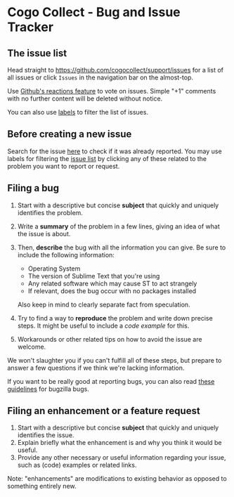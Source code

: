 # Cogo Collect - Bug and Issue Tracker

## The issue list

Head straight to https://github.com/cogocollect/support/issues for a list of all issues or click `Issues` in the navigation bar on the almost-top.

Use [Github's reactions feature](https://github.com/blog/2119-add-reactions-to-pull-requests-issues-and-comments) to vote on issues.
Simple "+1" comments with no further content will be deleted without notice.

You can also use [labels](https://github.com/cogocollect/support/labels) to filter the list of issues.

## Before creating a new issue

Search for the issue [here](https://github.com/cogocollect/support/search?q=&type=Issues) to check if it was already reported. You may use labels for filtering the [issue list](https://github.com/cogocollect/support/issues) by clicking any of these related to the problem you want to report or request.

## Filing a bug

1.  Start with a descriptive but concise **subject** that quickly and uniquely identifies the problem.
1.  Write a **summary** of the problem in a few lines, giving an idea of what the issue is about.
1.  Then, **describe** the bug with all the information you can give.
    Be sure to include the following information:
    * Operating System
    * The version of Sublime Text that you're using
    * Any related software which may cause ST to act strangely
    * If relevant, does the bug occur with no packages installed

    Also keep in mind to clearly separate fact from speculation.
1.  Try to find a way to **reproduce** the problem and write down precise steps. It might be useful to include a *code example* for this.
1.  Workarounds or other related tips on how to avoid the issue are welcome.

We won't slaughter you if you can't fulfill all of these steps, but prepare to answer a few questions if we think we're lacking information.

If you want to be really good at reporting bugs, you can also read [these guidelines](https://bugzilla.mozilla.org/page.cgi?id=bug-writing.html) for bugzilla bugs.

## Filing an enhancement or a feature request

1.  Start with a descriptive but concise **subject** that quickly and uniquely identifies the issue.
1.  Explain briefly what the enhancement is and why you think it would be useful.
1.  Provide any other necessary or useful information regarding your issue, such as (code) examples or related links.

Note: "enhancements" are modifications to existing behavior as opposed to something entirely new.
